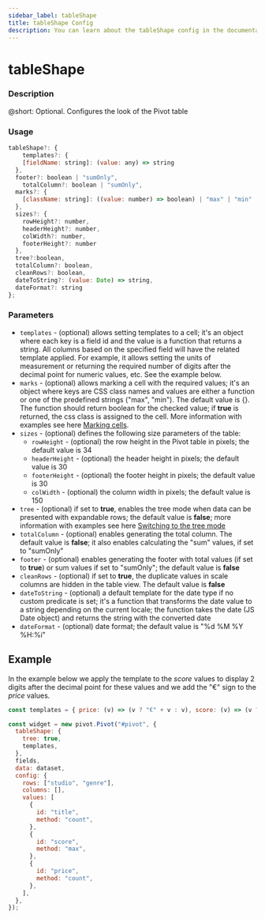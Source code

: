 ```yaml
---
sidebar_label: tableShape
title: tableShape Config
description: You can learn about the tableShape config in the documentation of the DHTMLX JavaScript Pivot library. Browse developer guides and API reference, try out code examples and live demos, and download a free 30-day evaluation version of DHTMLX Pivot.
---
```


# tableShape

### Description

@short: Optional. Configures the look of the Pivot table 

### Usage

~~~jsx
tableShape?: {
    templates?: {
    [fieldName: string]: (value: any) => string
  },
  footer?: boolean | "sumOnly",
	totalColumn?: boolean | "sumOnly",
  marks?: {
    [className: string]: ((value: number) => boolean) | "max" | "min"
  },
  sizes?: {
    rowHeight?: number,
    headerHeight?: number,
    colWidth?: number,
    footerHeight?: number
  },
  tree?:boolean,
  totalColumn?: boolean,
  cleanRows?: boolean,
  dateToString?: (value: Date) => string,
  dateFormat?: string
};
~~~

### Parameters

- `templates` -  (optional) allows setting templates to a cell; it's an object where each key is a field id and the value is a function that returns a string. All columns based on the specified field will have the related template applied. For example, it allows setting the units of measurement or returning the required number of digits after the decimal point for numeric values, etc. See the example below. 
- `marks` - (optional) allows marking a cell with the required values; it's an object where keys are CSS class names and values are either a function or one of the predefined strings ("max", "min"). The default value is {}. The function should return boolean for the checked value; if **true** is returned, the css class is assigned to the cell. More information with examples see here [Marking cells](/guides/configuration/mark_cells).
- `sizes` - (optional) defines the following size parameters of the table: 
  - `rowHeight` - (optional) the row height in the Pivot table in pixels; the default value is 34
  - `headerHeight` - (optional) the header height in pixels; the default value is 30
  - `footerHeight` - (optional) the footer height in pixels; the default value is 30
  - `colWidth` - (optional) the column width in pixels; the default value is 150
- `tree` - (optional) if set to **true**, enables the tree mode when data can be presented with expandable rows; the default value is **false**; more information with examples see here [Switching to the tree mode](/guides/configuration/tree_mode)
- `totalColumn` - (optional) enables generating the total column. The default value is **false**; it also enables calculating the "sum" values, if set to "sumOnly"
- `footer` - (optional) enables generating the footer with total values (if set to **true**) or sum values if set to "sumOnly"; the default value is **false**
- `cleanRows` - (optional) if set to **true**, the duplicate values in scale columns are hidden in the table view. The default value is **false**
- `dateToString` - (optional) a default template for the date type if no custom predicate is set; it's a function that transforms the date value to a string depending on the current locale; the function takes the date (JS Date object) and returns the string with the converted date
- `dateFormat` - (optional) date format; the default value is "%d %M %Y %H:%i"

## Example

In the example below we apply the template to the *score* values to display 2 digits after the decimal point for these values and we add the "€" sign to the *price* values. 

~~~jsx {1,6}
const templates = { price: (v) => (v ? "€" + v : v), score: (v) => (v ? parseFloat(v).toFixed(2) : v) };

const widget = new pivot.Pivot("#pivot", {
  tableShape: {
    tree: true,
    templates,
  },
  fields,
  data: dataset,
  config: {
    rows: ["studio", "genre"],
    columns: [],
    values: [
      {
        id: "title",
        method: "count",
      },
      {
        id: "score",
        method: "max",
      },
      {
        id: "price",
        method: "count",
      },
    ],
  },
});
~~~
